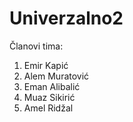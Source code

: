 # Univerzalno2

Članovi tima:
1. Emir Kapić
2. Alem Muratović
3. Eman Alibalić
4. Muaz Sikirić
5. Amel Ridžal
